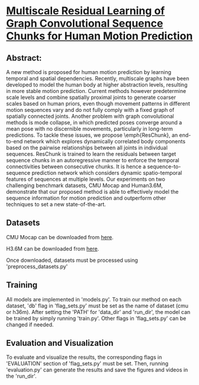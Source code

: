 # [Multiscale Residual Learning of Graph Convolutional Sequence Chunks for Human Motion Prediction](https://arxiv.org/abs/2308.16801)
## Abstract:
A new method is proposed for human motion prediction by learning temporal and spatial dependencies.
Recently, multiscale graphs have been  developed to model the human body at higher  abstraction levels, resulting in more stable motion prediction. 
Current methods however predetermine scale levels and combine spatially proximal joints to generate coarser scales based on human priors, even though movement patterns in different motion sequences vary and do not fully comply with a fixed graph of spatially connected joints. Another problem with graph convolutional methods is mode collapse, in which predicted poses converge around a mean pose with no discernible movements, particularly in long-term predictions. To tackle these issues, we propose \emph{ResChunk}, an end-to-end network which explores dynamically correlated body components based on the pairwise relationships between all joints in individual sequences. ResChunk  is trained to learn the residuals between target sequence chunks in an autoregressive manner to enforce the temporal connectivities between consecutive chunks. 
It is hence a sequence-to-sequence prediction network which considers dynamic spatio-temporal features of sequences at multiple levels. 
Our experiments on two challenging benchmark datasets, CMU Mocap and Human3.6M, demonstrate that our proposed method is able to effectively model the sequence information for motion prediction and outperform other techniques to set a new state-of-the-art.

## Datasets
CMU Mocap can be downloaded from [here](https://github.com/chaneyddtt/Convolutional-Sequence-to-Sequence-Model-for-Human-Dynamics/tree/master/data/cmu_mocap).

H3.6M can be downloaded from [here](https://github.com/una-dinosauria/human-motion-prediction).

Once downloaded, datasets must be processed using 'preprocess_datasets.py'


## Training 
All models are implemented in 'models.py'.
To train our method on each dataset, 'db' flag in 'flag_sets.py' must be set as the name of dataset (cmu or h36m). 
After setting the 'PATH' for 'data_dir' and 'run_dir', the model can be trained by simply running 'train.py'.
Other flags in 'flag_sets.py' can be changed if needed. 


## Evaluation and Visualization
To evaluate and visualize the results, the corresponding flags in 'EVALUATION' section of 'flag_sets.py' must be set. Then, running 'evaluation.py' can generate the results and save the figures and videos in the 'run_dir'. 

